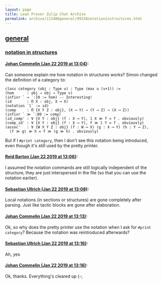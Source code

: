 ```yaml
---
layout: page
title: Lean Prover Zulip Chat Archive 
permalink: archive/113488general/99336notationinstructures.html
---
```


## [general](index.html)
### [notation in structures](99336notationinstructures.html)

#### [Johan Commelin (Jan 22 2019 at 13:04)](https://leanprover.zulipchat.com/#narrow/stream/113488-general/topic/notation%20in%20structures/near/156598822):
Can someone explain me how notation in structures works? Simon changed the definition of a category to:
```lean
class category (obj : Type u) : Type (max u (v+1)) :=
(hom      : obj → obj → Type v)
(infixr ` ⟶ `:10 := hom) -- Interesting!
(id       : Π X : obj, X ⟶ X)
(notation `𝟙` := id)
(comp     : Π {X Y Z : obj}, (X ⟶ Y) → (Y ⟶ Z) → (X ⟶ Z))
(infixr ` ≫ `:80 := comp)
(id_comp' : ∀ {X Y : obj} (f : X ⟶ Y), 𝟙 X ≫ f = f . obviously)
(comp_id' : ∀ {X Y : obj} (f : X ⟶ Y), f ≫ 𝟙 Y = f . obviously)
(assoc'   : ∀ {W X Y Z : obj} (f : W ⟶ X) (g : X ⟶ Y) (h : Y ⟶ Z),
  (f ≫ g) ≫ h = f ≫ (g ≫ h) . obviously)
```
But if I `#print category`, then I don't see this notation being introduced, even though it's still used by the pretty printer.

#### [Reid Barton (Jan 22 2019 at 13:06)](https://leanprover.zulipchat.com/#narrow/stream/113488-general/topic/notation%20in%20structures/near/156598955):
I assumed the notation commands are still logically independent of the structure, they are just interspersed in the file (so that you can use the notation earlier).

#### [Sebastian Ullrich (Jan 22 2019 at 13:08)](https://leanprover.zulipchat.com/#narrow/stream/113488-general/topic/notation%20in%20structures/near/156599043):
Local notations (in sections or structures) are gone completely after parsing. Just like tactic blocks are gone after elaboration.

#### [Johan Commelin (Jan 22 2019 at 13:13)](https://leanprover.zulipchat.com/#narrow/stream/113488-general/topic/notation%20in%20structures/near/156599310):
Ok, so why does the pretty printer use the notation when I ask for `#print category`? Because the notation was reintroduced afterwards?

#### [Sebastian Ullrich (Jan 22 2019 at 13:16)](https://leanprover.zulipchat.com/#narrow/stream/113488-general/topic/notation%20in%20structures/near/156599501):
Ah, yes

#### [Johan Commelin (Jan 22 2019 at 13:16)](https://leanprover.zulipchat.com/#narrow/stream/113488-general/topic/notation%20in%20structures/near/156599516):
Ok, thanks. Everything's cleared up (-;

